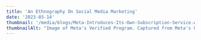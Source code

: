 ```yaml
---
title: 'An Ethnography On Social Media Marketing'
date: '2023-03-14'
thumbnail: '/media/blogs/Meta-Introduces-Its-Own-Subscription-Service.webp'
thumbnailAlt: "Image of Meta's Verified Program. Captured from Meta's Official Website."
---
```


